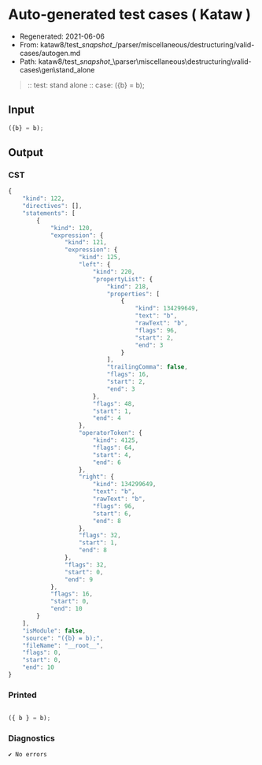 # Auto-generated test cases ( Kataw )
- Regenerated: 2021-06-06
- From: kataw8/test\__snapshot__/parser/miscellaneous/destructuring/valid-cases/autogen.md
- Path: kataw8/test\__snapshot__\parser\miscellaneous\destructuring\valid-cases\gen\stand_alone
> :: test: stand alone
> :: case: ({b} = b);
## Input

`````js
({b} = b);
`````
## Output

### CST

```javascript
{
    "kind": 122,
    "directives": [],
    "statements": [
        {
            "kind": 120,
            "expression": {
                "kind": 121,
                "expression": {
                    "kind": 125,
                    "left": {
                        "kind": 220,
                        "propertyList": {
                            "kind": 218,
                            "properties": [
                                {
                                    "kind": 134299649,
                                    "text": "b",
                                    "rawText": "b",
                                    "flags": 96,
                                    "start": 2,
                                    "end": 3
                                }
                            ],
                            "trailingComma": false,
                            "flags": 16,
                            "start": 2,
                            "end": 3
                        },
                        "flags": 48,
                        "start": 1,
                        "end": 4
                    },
                    "operatorToken": {
                        "kind": 4125,
                        "flags": 64,
                        "start": 4,
                        "end": 6
                    },
                    "right": {
                        "kind": 134299649,
                        "text": "b",
                        "rawText": "b",
                        "flags": 96,
                        "start": 6,
                        "end": 8
                    },
                    "flags": 32,
                    "start": 1,
                    "end": 8
                },
                "flags": 32,
                "start": 0,
                "end": 9
            },
            "flags": 16,
            "start": 0,
            "end": 10
        }
    ],
    "isModule": false,
    "source": "({b} = b);",
    "fileName": "__root__",
    "flags": 0,
    "start": 0,
    "end": 10
}
```

### Printed

```javascript

({ b } = b);
```

### Diagnostics

```javascript
✔ No errors
```

